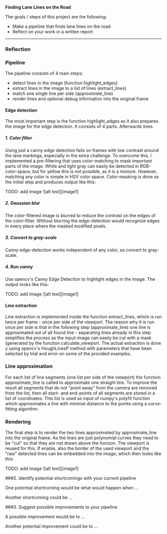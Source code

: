 **Finding Lane Lines on the Road**

The goals / steps of this project are the following:
* Make a pipeline that finds lane lines on the road
* Reflect on your work in a written report

---

### Reflection

### Pipeline

The pipeline consists of 4 main steps:
* detect lines in the image (function highlight_edges)
* extract lines in the image to a list of lines (extract_lines)
* match one single line per side (approximate_line)
* render lines and optional debug information into the original frame

#### Edge detection

The most important step is the function highlight_edges as it also prepares the image for the edge detection. It consists of 4 parts.
Afterwards lines 

##### 1. Color filter
Using just a canny edge detection fails on frames with low contrast around the lane markings, especially in the extra challenge. To overcome this, I implemented a pre-filtering that uses color-matching to mask important parts of the image. White and light gray can easily be detected in RGB-color-space, but for yellow this is not possible, as it is a mixture. However, matching any color is simple in HSV color space. Color-masking is done as the initial step and produces output like this:

TODO: add image  ![alt text][image1]

##### 2. Gaussian blur
The color-filtered image is blurred to reduce the contrast on the edges of the color-filter. Without blurring the edge-detection would recognize edges in every place where the masked modified pixels.

##### 3. Convert to gray-scale
Canny edge-detection works independent of any color, so convert to gray-scale.

##### 4. Run canny
Use opencv's Canny Edge Detection to highlight edges in the image. The output looks like this:

TODO: add image  ![alt text][image1]

#### Line extraction

Line extraction is implemented inside the function extract_lines, which is run twice per frame - once per side of the viewport.
The reason why it is run once per side is that in the following step (approximate_line) one line is approximated out of all found line - separating lines already in this step simplifies the process as the input-image can easily be cut with a mask (generated by the function calculate_viewport.
The actual extraction is done y using opencv's HoughLinesP method with parameters that have been selected by trial and error on some of the provided examples.


### Line approximation

For each list of line segments (one list per side of the viewport) the function approximate_line is called to approximate one straight line.
To improve the result all segments that do not "point away" from the camera are removed from the list, then all start- and end-points of all segments are stored in a list of coordinates. This list is used as input of numpy's polyfit function which approximates a line with minimal distance to the points using a curve-fitting algorithm.


### Rendering

The final step is to render the two lines approximated by approximate_line into the original frame. As the lines are just polynomial curves they need to be "cut" so that they are not drawn above the horizon. The viewport is reused for this.
If enable, also the border of the used viewport and the "raw" detected lines can be embedded into the image, which then looks like this:

TODO: add image  ![alt text][image1]


###2. Identify potential shortcomings with your current pipeline


One potential shortcoming would be what would happen when ... 

Another shortcoming could be ...


###3. Suggest possible improvements to your pipeline

A possible improvement would be to ...

Another potential improvement could be to ...
